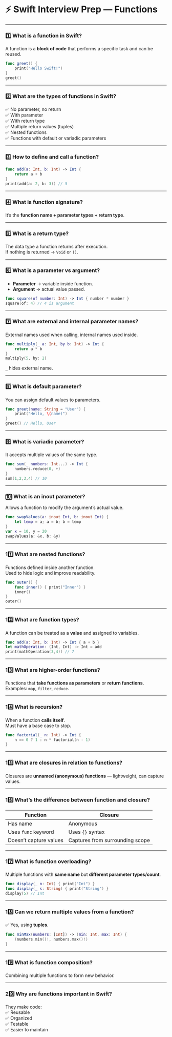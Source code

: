 # ⚡ Swift Interview Prep — Functions

---

### 1️⃣ What is a function in Swift?
A function is a **block of code** that performs a specific task and can be reused.

```swift
func greet() {
    print("Hello Swift!")
}
greet()
```

---

### 2️⃣ What are the types of functions in Swift?
✅ No parameter, no return  
✅ With parameter  
✅ With return type  
✅ Multiple return values (tuples)  
✅ Nested functions  
✅ Functions with default or variadic parameters  

---

### 3️⃣ How to define and call a function?
```swift
func add(a: Int, b: Int) -> Int {
    return a + b
}
print(add(a: 2, b: 3)) // 5
```

---

### 4️⃣ What is function signature?
It’s the **function name + parameter types + return type**.

---

### 5️⃣ What is a return type?
The data type a function returns after execution.  
If nothing is returned → `Void` or `()`.

---

### 6️⃣ What is a parameter vs argument?
- **Parameter** → variable inside function.  
- **Argument** → actual value passed.

```swift
func square(of number: Int) -> Int { number * number }
square(of: 4) // 4 is argument
```

---

### 7️⃣ What are external and internal parameter names?
External names used when calling, internal names used inside.

```swift
func multiply(_ a: Int, by b: Int) -> Int {
    return a * b
}
multiply(5, by: 2)
```

`_` hides external name.

---

### 8️⃣ What is default parameter?
You can assign default values to parameters.

```swift
func greet(name: String = "User") {
    print("Hello, \(name)")
}
greet() // Hello, User
```

---

### 9️⃣ What is variadic parameter?
It accepts multiple values of the same type.

```swift
func sum(_ numbers: Int...) -> Int {
    numbers.reduce(0, +)
}
sum(1,2,3,4) // 10
```

---

### 🔟 What is an inout parameter?
Allows a function to modify the argument’s actual value.

```swift
func swapValues(a: inout Int, b: inout Int) {
    let temp = a; a = b; b = temp
}
var x = 10, y = 20
swapValues(a: &x, b: &y)
```

---

### 11️⃣ What are nested functions?
Functions defined inside another function.  
Used to hide logic and improve readability.

```swift
func outer() {
    func inner() { print("Inner") }
    inner()
}
outer()
```

---

### 12️⃣ What are function types?
A function can be treated as a **value** and assigned to variables.

```swift
func add(a: Int, b: Int) -> Int { a + b }
let mathOperation: (Int, Int) -> Int = add
print(mathOperation(3,4)) // 7
```

---

### 13️⃣ What are higher-order functions?
Functions that **take functions as parameters** or **return functions**.  
Examples: `map`, `filter`, `reduce`.

---

### 14️⃣ What is recursion?
When a function **calls itself**.  
Must have a base case to stop.

```swift
func factorial(_ n: Int) -> Int {
    n == 0 ? 1 : n * factorial(n - 1)
}
```

---

### 15️⃣ What are closures in relation to functions?
Closures are **unnamed (anonymous) functions** — lightweight, can capture values.

---

### 16️⃣ What’s the difference between function and closure?
| Function | Closure |
|-----------|----------|
| Has name | Anonymous |
| Uses `func` keyword | Uses `{}` syntax |
| Doesn’t capture values | Captures from surrounding scope |

---

### 17️⃣ What is function overloading?
Multiple functions with **same name** but **different parameter types/count**.

```swift
func display(_ n: Int) { print("Int") }
func display(_ s: String) { print("String") }
display(5) // Int
```

---

### 18️⃣ Can we return multiple values from a function?
✅ Yes, using **tuples**.

```swift
func minMax(numbers: [Int]) -> (min: Int, max: Int) {
    (numbers.min()!, numbers.max()!)
}
```

---

### 19️⃣ What is function composition?
Combining multiple functions to form new behavior.

---

### 20️⃣ Why are functions important in Swift?
They make code:  
✅ Reusable  
✅ Organized  
✅ Testable  
✅ Easier to maintain  
